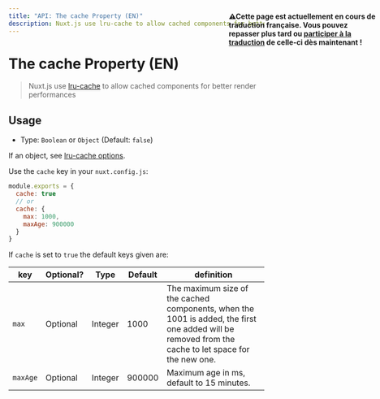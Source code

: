 ```yaml
---
title: "API: The cache Property (EN)"
description: Nuxt.js use lru-cache to allow cached components for better render performances
---
```


# The cache Property (EN)

> Nuxt.js use [lru-cache](https://github.com/isaacs/node-lru-cache) to allow cached components for better render performances

## Usage

- Type: `Boolean` or `Object` (Default: `false`)

If an object, see [lru-cache options](https://github.com/isaacs/node-lru-cache#options).

Use the `cache` key in your `nuxt.config.js`:
```js
module.exports = {
  cache: true
  // or
  cache: {
    max: 1000,
    maxAge: 900000
  }
}
```

If `cache` is set to  `true` the default keys given are:

| key  | Optional? | Type | Default | definition |
|------|------------|-----|---------|------------|
| `max` | Optional | Integer | 1000 | The maximum size of the cached components, when the 1001 is added, the first one added will be removed from the cache to let space for the new one. |
| `maxAge` | Optional | Integer | 900000 | Maximum age in ms, default to 15 minutes. |

<p style="width: 294px;position: fixed; top : 64px; right: 4px;" class="Alert Alert--orange"><strong>⚠Cette page est actuellement en cours de traduction française. Vous pouvez repasser plus tard ou <a href="https://github.com/vuejs-fr/nuxt" target="_blank">participer à la traduction</a> de celle-ci dès maintenant !</strong></p>
